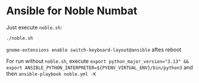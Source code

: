# Ansible for Noble Numbat

Just execute `noble.sh`:

```bash
./noble.sh
```

`gnome-extensions enable switch-keyboard-layout@ansible` aftes reboot

For run without `noble.sh`, execute `export python_major_version="3.13" && export ANSIBLE_PYTHON_INTERPRETER=${PYENV_VIRTUAL_ENV}/bin/python3` and then `ansible-playbook noble.yml -K`
